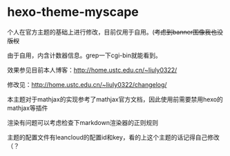 # hexo-theme-myscape

个人在官方主题的基础上进行修改，目前仅用于自用。(~~考虑到banner图像我也没版权~~

由于自用，内含计数器信息。grep一下cgi-bin就能看到。

效果参见目前本人博客：http://home.ustc.edu.cn/~liuly0322/

修改见：http://home.ustc.edu.cn/~liuly0322/changelog/

本主题对于mathjax的实现参考了mathjax官方文档，因此使用前需要禁用hexo的mathjax等插件

渲染有问题可以考虑检查下markdown渲染器的正则规则

主题的配置文件有leancloud的配置id和key，看的上这个主题的话记得自己修改（？

